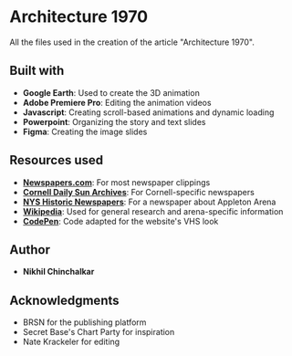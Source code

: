 # Architecture 1970

All the files used in the creation of the article "Architecture 1970".

## Built with

* **Google Earth**: Used to create the 3D animation
* **Adobe Premiere Pro**: Editing the animation videos
* **Javascript**: Creating scroll-based animations and dynamic loading
* **Powerpoint**: Organizing the story and text slides
* **Figma**: Creating the image slides

## Resources used

* [**Newspapers.com**](https://www.newspapers.com/): For most newspaper clippings
* [**Cornell Daily Sun Archives**](https://cdsun.library.cornell.edu/?a=p&p=home&e=-------en-20--1--txt-txIN-------): For Cornell-specific newspapers
* [**NYS Historic Newspapers**](https://www.nyshistoricnewspapers.org/): For a newspaper about Appleton Arena
* [**Wikipedia**](https://en.wikipedia.org/wiki/1969%E2%80%9370_Cornell_Big_Red_men%27s_ice_hockey_season): Used for general research and arena-specific information
* [**CodePen**](https://codepen.io/pbitos/pen/zypwVr): Code adapted for the website's VHS look 

## Author

* **Nikhil Chinchalkar**

## Acknowledgments

* BRSN for the publishing platform
* Secret Base's Chart Party for inspiration
* Nate Krackeler for editing
